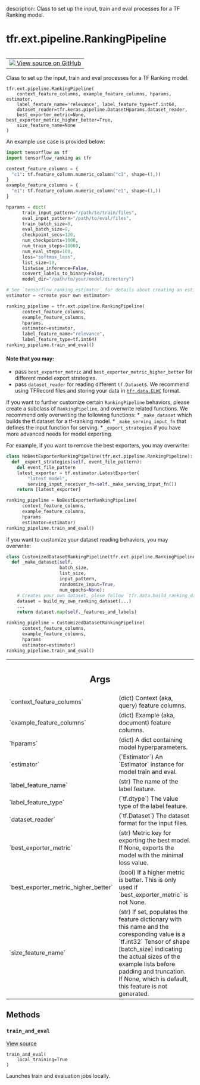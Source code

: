 description: Class to set up the input, train and eval processes for a TF
Ranking model.

<div itemscope itemtype="http://developers.google.com/ReferenceObject">
<meta itemprop="name" content="tfr.ext.pipeline.RankingPipeline" />
<meta itemprop="path" content="Stable" />
<meta itemprop="property" content="__init__"/>
<meta itemprop="property" content="train_and_eval"/>
</div>

# tfr.ext.pipeline.RankingPipeline

<!-- Insert buttons and diff -->

<table class="tfo-notebook-buttons tfo-api nocontent" align="left">
<td>
  <a target="_blank" href="https://github.com/tensorflow/ranking/tree/master/tensorflow_ranking/extension/pipeline.py#L20-L414">
    <img src="https://www.tensorflow.org/images/GitHub-Mark-32px.png" />
    View source on GitHub
  </a>
</td>
</table>

Class to set up the input, train and eval processes for a TF Ranking model.

<pre class="devsite-click-to-copy prettyprint lang-py tfo-signature-link">
<code>tfr.ext.pipeline.RankingPipeline(
    context_feature_columns, example_feature_columns, hparams, estimator,
    label_feature_name=&#x27;relevance&#x27;, label_feature_type=tf.int64,
    dataset_reader=tfr.keras.pipeline.DatasetHparams.dataset_reader,
    best_exporter_metric=None, best_exporter_metric_higher_better=True,
    size_feature_name=None
)
</code></pre>

<!-- Placeholder for "Used in" -->

An example use case is provided below:

```python
import tensorflow as tf
import tensorflow_ranking as tfr

context_feature_columns = {
  "c1": tf.feature_column.numeric_column("c1", shape=(1,))
}
example_feature_columns = {
  "e1": tf.feature_column.numeric_column("e1", shape=(1,))
}

hparams = dict(
      train_input_pattern="/path/to/train/files",
      eval_input_pattern="/path/to/eval/files",
      train_batch_size=8,
      eval_batch_size=8,
      checkpoint_secs=120,
      num_checkpoints=1000,
      num_train_steps=10000,
      num_eval_steps=100,
      loss="softmax_loss",
      list_size=10,
      listwise_inference=False,
      convert_labels_to_binary=False,
      model_dir="/path/to/your/model/directory")

# See `tensorflow_ranking.estimator` for details about creating an estimator.
estimator = <create your own estimator>

ranking_pipeline = tfr.ext.pipeline.RankingPipeline(
      context_feature_columns,
      example_feature_columns,
      hparams,
      estimator=estimator,
      label_feature_name="relevance",
      label_feature_type=tf.int64)
ranking_pipeline.train_and_eval()
```

#### Note that you may:

*   pass `best_exporter_metric` and `best_exporter_metric_higher_better` for
    different model export strategies.
*   pass `dataset_reader` for reading different `tf.Dataset`s. We recommend
    using TFRecord files and storing your data in
    <a href="../../../tfr/data.md#ELWC"><code>tfr.data.ELWC</code></a> format.

If you want to further customize certain `RankingPipeline` behaviors, please
create a subclass of `RankingPipeline`, and overwrite related functions. We
recommend only overwriting the following functions: * `_make_dataset` which
builds the tf.dataset for a tf-ranking model. * `_make_serving_input_fn` that
defines the input function for serving. * `_export_strategies` if you have more
advanced needs for model exporting.

For example, if you want to remove the best exporters, you may overwrite:

```python
class NoBestExporterRankingPipeline(tfr.ext.pipeline.RankingPipeline):
  def _export_strategies(self, event_file_pattern):
    del event_file_pattern
    latest_exporter = tf.estimator.LatestExporter(
        "latest_model",
        serving_input_receiver_fn=self._make_serving_input_fn())
    return [latest_exporter]

ranking_pipeline = NoBestExporterRankingPipeline(
      context_feature_columns,
      example_feature_columns,
      hparams
      estimator=estimator)
ranking_pipeline.train_and_eval()
```

if you want to customize your dataset reading behaviors, you may overwrite:

```python
class CustomizedDatasetRankingPipeline(tfr.ext.pipeline.RankingPipeline):
  def _make_dataset(self,
                    batch_size,
                    list_size,
                    input_pattern,
                    randomize_input=True,
                    num_epochs=None):
    # Creates your own dataset, plese follow `tfr.data.build_ranking_dataset`.
    dataset = build_my_own_ranking_dataset(...)
    ...
    return dataset.map(self._features_and_labels)

ranking_pipeline = CustomizedDatasetRankingPipeline(
      context_feature_columns,
      example_feature_columns,
      hparams
      estimator=estimator)
ranking_pipeline.train_and_eval()
```

<!-- Tabular view -->
 <table class="responsive fixed orange">
<colgroup><col width="214px"><col></colgroup>
<tr><th colspan="2"><h2 class="add-link">Args</h2></th></tr>

<tr>
<td>
`context_feature_columns`
</td>
<td>
(dict) Context (aka, query) feature columns.
</td>
</tr><tr>
<td>
`example_feature_columns`
</td>
<td>
(dict) Example (aka, document) feature columns.
</td>
</tr><tr>
<td>
`hparams`
</td>
<td>
(dict) A dict containing model hyperparameters.
</td>
</tr><tr>
<td>
`estimator`
</td>
<td>
(`Estimator`) An `Estimator` instance for model train and eval.
</td>
</tr><tr>
<td>
`label_feature_name`
</td>
<td>
(str) The name of the label feature.
</td>
</tr><tr>
<td>
`label_feature_type`
</td>
<td>
(`tf.dtype`) The value type of the label feature.
</td>
</tr><tr>
<td>
`dataset_reader`
</td>
<td>
(`tf.Dataset`) The dataset format for the input files.
</td>
</tr><tr>
<td>
`best_exporter_metric`
</td>
<td>
(str) Metric key for exporting the best model. If
None, exports the model with the minimal loss value.
</td>
</tr><tr>
<td>
`best_exporter_metric_higher_better`
</td>
<td>
(bool) If a higher metric is better.
This is only used if `best_exporter_metric` is not None.
</td>
</tr><tr>
<td>
`size_feature_name`
</td>
<td>
(str) If set, populates the feature dictionary with
this name and the coresponding value is a `tf.int32` Tensor of shape
[batch_size] indicating the actual sizes of the example lists before
padding and truncation. If None, which is default, this feature is not
generated.
</td>
</tr>
</table>

## Methods

<h3 id="train_and_eval"><code>train_and_eval</code></h3>

<a target="_blank" href="https://github.com/tensorflow/ranking/tree/master/tensorflow_ranking/extension/pipeline.py#L407-L414">View
source</a>

<pre class="devsite-click-to-copy prettyprint lang-py tfo-signature-link">
<code>train_and_eval(
    local_training=True
)
</code></pre>

Launches train and evaluation jobs locally.
